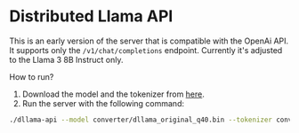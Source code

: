 # Distributed Llama API

This is an early version of the server that is compatible with the OpenAi API. It supports only the `/v1/chat/completions` endpoint. Currently it's adjusted to the Llama 3 8B Instruct only.

How to run?

1. Download the model and the tokenizer from [here](https://huggingface.co/Azamorn/Meta-Llama-3-8B-Instruct-Distributed).
2. Run the server with the following command:
```bash
./dllama-api --model converter/dllama_original_q40.bin --tokenizer converter/dllama-llama3-tokenizer.t --weights-float-type q40 --buffer-float-type q80 --nthreads 4
```
